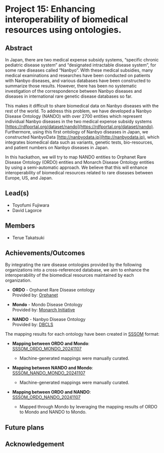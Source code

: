 # Project 15: Enhancing interoperability of biomedical resources using ontologies.

## Abstract

In Japan, there are two medical expense subsidy systems, “specific chronic pediatric disease system” and “designated intractable disease system”, for some rare diseases called “Nanbyo”. With these medical subsidies, many medical examinations and researches have been conducted on patients with Nanbyo diseases, and various databases have been constructed to summarize those results. However, there has been no systematic investigation of the correspondence between Nanbyo diseases and diseases in international rare genetic disease databases so far. 

This makes it difficult to share biomedical data on Nanbyo diseases with the rest of the world. To address this problem, we have developed a Nanbyo Disease Ontology (NANDO) with over 2700 entities which represent individual Nanbyo diseases in the two medical expense subsidy systems [https://rdfportal.org/dataset/nando](https://rdfportal.org/dataset/nando). Furthermore, using this first ontology of Nanbyo diseases in Japan, we constructed NanbyoData [http://nanbyodata.jp](http://nanbyodata.jp), which integrates biomedical data such as variants, genetic tests, bio-resources, and patient numbers on Nanbyo diseases in Japan. 

In this hackathon, we will try to map NANDO entities to Orphanet Rare Disease Ontology (ORDO) entities and Monarch Disease Ontology entities by using a semi-automatic approach. We believe that this will enhance interoperability of biomedical resources related to rare diseases between Europe, US, and Japan.

## Lead(s)
* Toyofumi Fujiwara
* David Lagorce

## Members
* Terue Takatsuki

## Achievements/Outcomes
By integrating the rare disease ontologies provided by the following organizations into a cross-referenced database, we aim to enhance the interoperability of the biomedical resources maintained by each organization.

- **ORDO** - Orphanet Rare Disease ontology  
  Provided by: [Orphanet](https://www.orpha.net/)

- **Mondo** - Mondo Disease Ontology  
  Provided by: [Monarch Initiative](https://monarchinitiative.org/)

- **NANDO** - Nanbyo Disease Ontology  
  Provided by: [DBCLS](https://dbcls.rois.ac.jp/)

The mapping results for each ontology have been created in [SSSOM](https://mapping-commons.github.io/sssom/) format:

- **Mapping between ORDO and Mondo**: [SSSOM_ORDO_MONDO_20241107](https://drive.google.com/file/d/1hxPk0xoHqw1Ti7kstuYfSy_tSV9Y6FkM/view?usp=drive_link)
  - Machine-generated mappings were manually curated.

- **Mapping between NANDO and Mondo**: [SSSOM_NANDO_MONDO_20241107](https://drive.google.com/file/d/1M52MUa-YSabjFBZQRTnkgwNvF_9uAIO3/view?usp=drive_link)
  - Machine-generated mappings were manually curated.

- **Mapping between ORDO and NANDO**: [SSSOM_ORDO_NANDO_20241107](https://drive.google.com/file/d/1hban8Q6fp9d2hWEghzlZz5EFqEOYVqSs/view?usp=drive_link)
  - Mapped through Mondo by leveraging the mapping results of ORDO to Mondo and NANDO to Mondo.


## Future plans

## Acknowledgement




